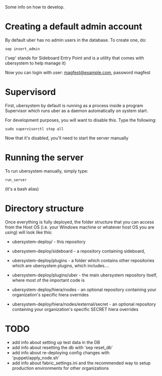 Some info on how to develop.

Creating a default admin account
================================

By default uber has no admin users in the database.  To create one, do:

```
sep insert_admin
```

('sep' stands for Sideboard Entry Point and is a utility that comes with ubersystem to help manage it)

Now you can login with user: magfest@example.com, password magfest

Supervisord
=============
First, ubersystem by default is running as a process inside a program Supervisor which runs
uber as a daemon automatically on system start.

For development purposes, you will want to disable this.  Type the following:

```
sudo supervisorctl stop all
```

Now that it's disabled, you'll need to start the server manually

Running the server
===================

To run ubersystem manually, simply type:
```
run_server
```

(it's a bash alias)


Directory structure
==============

Once everything is fully deployed, the folder structure that you can access from the Host OS 
(i.e. your Windows machine or whatever host OS you are using) will look like this:

- ubersystem-deploy/ - this repository
- ubersystem-deploy/sideboard - a repository containing sideboard, 
- ubersystem-deploy/plugins - a folder which contains other repositories which are ubersystem plugins, which includes....
- ubersystem-deploy/plugins/uber - the main ubersystem repository itself, where most of the important code is

- ubersystem-deploy/hiera/nodes - an optional repository containing your organization's specific hiera overrides
- ubersystem-deploy/hiera/nodes/external/secret - an optional repository containing your organization's specific SECRET hiera overrides


TODO
====
- add info about setting up test data in the DB
- add info about resetting the db with 'sep reset_db'
- add info about re-deploying config changes with 'puppet/apply_node.sh'
- add info about fabric_settings.ini and the recommended way to setup production environments for other organizations
